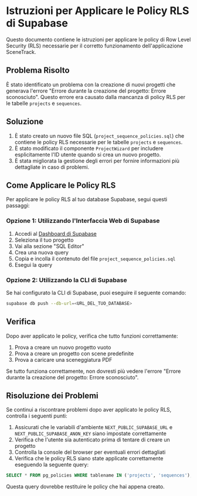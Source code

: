 # Istruzioni per Applicare le Policy RLS di Supabase

Questo documento contiene le istruzioni per applicare le policy di Row Level Security (RLS) necessarie per il corretto funzionamento dell'applicazione SceneTrack.

## Problema Risolto

È stato identificato un problema con la creazione di nuovi progetti che generava l'errore "Errore durante la creazione del progetto: Errore sconosciuto". Questo errore era causato dalla mancanza di policy RLS per le tabelle `projects` e `sequences`.

## Soluzione

1. È stato creato un nuovo file SQL (`project_sequence_policies.sql`) che contiene le policy RLS necessarie per le tabelle `projects` e `sequences`.
2. È stato modificato il componente `ProjectWizard` per includere esplicitamente l'ID utente quando si crea un nuovo progetto.
3. È stata migliorata la gestione degli errori per fornire informazioni più dettagliate in caso di problemi.

## Come Applicare le Policy RLS

Per applicare le policy RLS al tuo database Supabase, segui questi passaggi:

### Opzione 1: Utilizzando l'Interfaccia Web di Supabase

1. Accedi al [Dashboard di Supabase](https://app.supabase.io)
2. Seleziona il tuo progetto
3. Vai alla sezione "SQL Editor"
4. Crea una nuova query
5. Copia e incolla il contenuto del file `project_sequence_policies.sql`
6. Esegui la query

### Opzione 2: Utilizzando la CLI di Supabase

Se hai configurato la CLI di Supabase, puoi eseguire il seguente comando:

```bash
supabase db push --db-url=<URL_DEL_TUO_DATABASE>
```

## Verifica

Dopo aver applicato le policy, verifica che tutto funzioni correttamente:

1. Prova a creare un nuovo progetto vuoto
2. Prova a creare un progetto con scene predefinite
3. Prova a caricare una sceneggiatura PDF

Se tutto funziona correttamente, non dovresti più vedere l'errore "Errore durante la creazione del progetto: Errore sconosciuto".

## Risoluzione dei Problemi

Se continui a riscontrare problemi dopo aver applicato le policy RLS, controlla i seguenti punti:

1. Assicurati che le variabili d'ambiente `NEXT_PUBLIC_SUPABASE_URL` e `NEXT_PUBLIC_SUPABASE_ANON_KEY` siano impostate correttamente
2. Verifica che l'utente sia autenticato prima di tentare di creare un progetto
3. Controlla la console del browser per eventuali errori dettagliati
4. Verifica che le policy RLS siano state applicate correttamente eseguendo la seguente query:

```sql
SELECT * FROM pg_policies WHERE tablename IN ('projects', 'sequences');
```

Questa query dovrebbe restituire le policy che hai appena creato.
